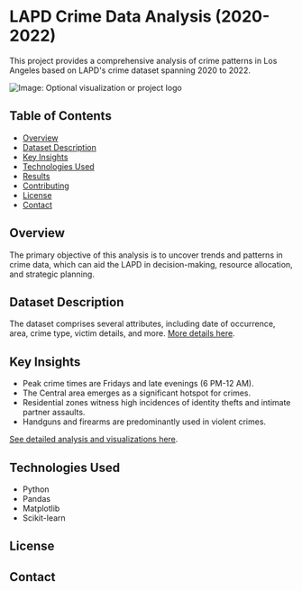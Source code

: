 # LAPD Crime Data Analysis (2020-2022)

This project provides a comprehensive analysis of crime patterns in Los Angeles based on LAPD's crime dataset spanning 2020 to 2022.

![Image: Optional visualization or project logo](URL_TO_IMAGE_OR_VISUALIZATION)

## Table of Contents
- [Overview](#overview)
- [Dataset Description](#dataset-description)
- [Key Insights](#key-insights)
- [Technologies Used](#technologies-used)
- [Results](#results)
- [Contributing](#contributing)
- [License](#license)
- [Contact](#contact)

## Overview
The primary objective of this analysis is to uncover trends and patterns in crime data, which can aid the LAPD in decision-making, resource allocation, and strategic planning.

## Dataset Description
The dataset comprises several attributes, including date of occurrence, area, crime type, victim details, and more. [More details here](LINK_TO_DETAILED_DATASET_DESCRIPTION).

## Key Insights
- Peak crime times are Fridays and late evenings (6 PM-12 AM).
- The Central area emerges as a significant hotspot for crimes.
- Residential zones witness high incidences of identity thefts and intimate partner assaults.
- Handguns and firearms are predominantly used in violent crimes.

[See detailed analysis and visualizations here](LINK_TO_DETAILED_ANALYSIS).

## Technologies Used
- Python
- Pandas
- Matplotlib
- Scikit-learn

## License


## Contact
